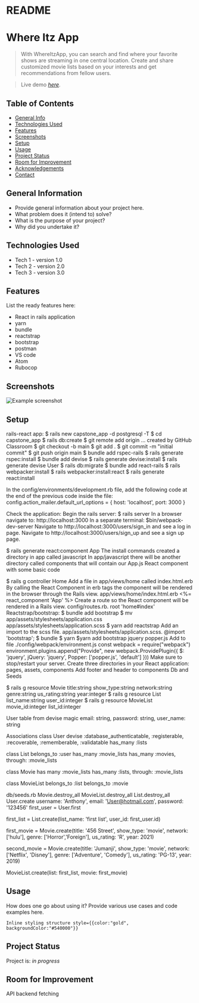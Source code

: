# README

# Where Itz App
> With WhereItzApp, you can search and find where your favorite shows are streaming in one central location. Create and share customized movie lists based on your interests and get recommendations from fellow users. 

> Live demo [_here_](https://www.example.com). <!-- If you have the project hosted somewhere, include the link here. -->

## Table of Contents
* [General Info](#general-information)
* [Technologies Used](#technologies-used)
* [Features](#features)
* [Screenshots](#screenshots)
* [Setup](#setup)
* [Usage](#usage)
* [Project Status](#project-status)
* [Room for Improvement](#room-for-improvement)
* [Acknowledgements](#acknowledgements)
* [Contact](#contact)
<!-- * [License](#license) -->


## General Information
- Provide general information about your project here.
- What problem does it (intend to) solve?
- What is the purpose of your project?
- Why did you undertake it?
<!-- You don't have to answer all the questions - just the ones relevant to your project. -->


## Technologies Used
- Tech 1 - version 1.0
- Tech 2 - version 2.0
- Tech 3 - version 3.0


## Features
List the ready features here:
- React in rails application
- yarn
- bundle
- reactstrap
- bootstrap
- postman
- VS code
- Atom
- Rubocop


## Screenshots
![Example screenshot](./img/screenshot.png)
<!-- If you have screenshots you'd like to share, include them here. -->

## Setup
rails-react app:
$ rails new capstone_app -d postgresql -T
$ cd capstone_app
$ rails db:create
$ git remote add origin ... created by GitHub Classroom
$ git checkout -b main
$ git add .
$ git commit -m "initial commit"
$ git push origin main
$ bundle add rspec-rails
$ rails generate rspec:install
$ bundle add devise
$ rails generate devise:install
$ rails generate devise User
$ rails db:migrate
$ bundle add react-rails
$ rails webpacker:install
$ rails webpacker:install:react
$ rails generate react:install

In the config/environments/development.rb file, add the following code at the end of the previous code inside the file:  config.action_mailer.default_url_options = { host: 'localhost', port: 3000 }

Check the application:
Begin the rails server: $ rails server
In a browser navigate to: http://localhost:3000
In a separate terminal: $bin/webpack-dev-server
​​Navigate to http://localhost:3000/users/sign_in and see a log in page.
Navigate to http://localhost:3000/users/sign_up and see a sign up page.

$ rails generate react:component App
The install commands created a directory in app called javascript
In app/javascript there will be another directory called components that will contain our App.js React component with some basic code

$ rails g controller Home
Add a file in app/views/home called index.html.erb
By calling the React Component in erb tags the component will be rendered in the browser through the Rails view. app/views/home/index.html.erb
<%= react_component 'App' %>
Create a route so the React component will be rendered in a Rails view.
config/routes.rb. root 
'home#index'
Reactstrap/bootstrap:
$ bundle add bootstrap
$ mv app/assets/stylesheets/application.css app/assets/stylesheets/application.scss
$ yarn add reactstrap
Add an import to the scss file. app/assets/stylesheets/application.scss.
@import 'bootstrap';
$ bundle
$ yarn
$yarn add bootstrap jquery popper.js
Add to file ./config/webpack/environment.js const webpack = require("webpack") 
environment.plugins.append("Provide", new webpack.ProvidePlugin({
  $: 'jquery',
  jQuery: 'jquery',
  Popper: ['popper.js', 'default']
}))
Make sure to stop/restart your server.
Create three directories in your React application: pages, assets, components
Add footer and header to components
Db and Seeds

$ rails g resource Movie title:string show_type:string network:string genre:string us_rating:string year:integer
$ rails g resource List list_name:string user_id:integer
$ rails g resource MovieList movie_id:integer list_id:integer

User table from devise magic
email: string, password: string, user_name: string


Associations
class User
devise :database_authenticatable, :registerable,
:recoverable, :rememberable, :validatable
has_many :lists

class List
belongs_to :user
has_many :movie_lists
has_many :movies, through: :movie_lists

class Movie
has many :movie_lists
has_many :lists, through: :movie_lists

class MovieList
belongs_to :list 
belongs_to :movie

db/seeds.rb
Movie.destroy_all
MovieList.destroy_all
List.destroy_all
User.create username: 'Anthony', email: 'User@hotmail.com', password: '123456'
first_user = User.first

first_list = List.create(list_name: 'first list', user_id: first_user.id)

first_movie = Movie.create(title: '456 Street', show_type: 'movie', network: ['hulu'], genre: ['Horror','Foreign'], us_rating: 'R', year: 2021)

second_movie = Movie.create(title: 'Jumanji', show_type: 'movie', network: ['Netflix', 'Disney'], genre: ['Adventure', 'Comedy'], us_rating: 'PG-13', year: 2019)

MovieList.create(list: first_list, movie: first_movie)

## Usage
How does one go about using it?
Provide various use cases and code examples here.

`Inline styling structure
style={{color:"gold", backgroundColor:"#540000"}}`


## Project Status
Project is: _in progress_ 


## Room for Improvement
API backend fetching